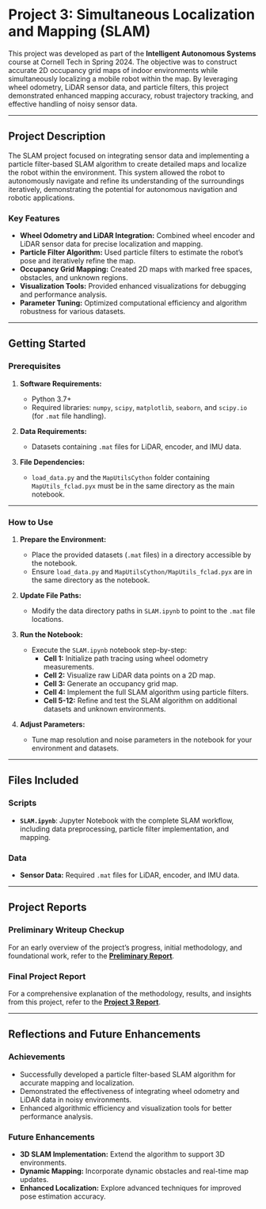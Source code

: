 # Project 3: Simultaneous Localization and Mapping (SLAM)

This project was developed as part of the **Intelligent Autonomous Systems** course at Cornell Tech in Spring 2024. The objective was to construct accurate 2D occupancy grid maps of indoor environments while simultaneously localizing a mobile robot within the map. By leveraging wheel odometry, LiDAR sensor data, and particle filters, this project demonstrated enhanced mapping accuracy, robust trajectory tracking, and effective handling of noisy sensor data.

---

## Project Description

The SLAM project focused on integrating sensor data and implementing a particle filter-based SLAM algorithm to create detailed maps and localize the robot within the environment. This system allowed the robot to autonomously navigate and refine its understanding of the surroundings iteratively, demonstrating the potential for autonomous navigation and robotic applications.

### Key Features
- **Wheel Odometry and LiDAR Integration:** Combined wheel encoder and LiDAR sensor data for precise localization and mapping.  
- **Particle Filter Algorithm:** Used particle filters to estimate the robot’s pose and iteratively refine the map.  
- **Occupancy Grid Mapping:** Created 2D maps with marked free spaces, obstacles, and unknown regions.  
- **Visualization Tools:** Provided enhanced visualizations for debugging and performance analysis.  
- **Parameter Tuning:** Optimized computational efficiency and algorithm robustness for various datasets.

---

## Getting Started

### Prerequisites

1. **Software Requirements:**  
   - Python 3.7+  
   - Required libraries: `numpy`, `scipy`, `matplotlib`, `seaborn`, and `scipy.io` (for `.mat` file handling).  

2. **Data Requirements:**  
   - Datasets containing `.mat` files for LiDAR, encoder, and IMU data.  

3. **File Dependencies:**  
   - `load_data.py` and the `MapUtilsCython` folder containing `MapUtils_fclad.pyx` must be in the same directory as the main notebook.

---

### How to Use

1. **Prepare the Environment:**  
   - Place the provided datasets (`.mat` files) in a directory accessible by the notebook.  
   - Ensure `load_data.py` and `MapUtilsCython/MapUtils_fclad.pyx` are in the same directory as the notebook.  

2. **Update File Paths:**  
   - Modify the data directory paths in `SLAM.ipynb` to point to the `.mat` file locations.  

3. **Run the Notebook:**  
   - Execute the `SLAM.ipynb` notebook step-by-step:  
     - **Cell 1:** Initialize path tracing using wheel odometry measurements.  
     - **Cell 2:** Visualize raw LiDAR data points on a 2D map.  
     - **Cell 3:** Generate an occupancy grid map.  
     - **Cell 4:** Implement the full SLAM algorithm using particle filters.  
     - **Cell 5-12:** Refine and test the SLAM algorithm on additional datasets and unknown environments.  

4. **Adjust Parameters:**  
   - Tune map resolution and noise parameters in the notebook for your environment and datasets.

---

## Files Included

### Scripts
- **`SLAM.ipynb`**: Jupyter Notebook with the complete SLAM workflow, including data preprocessing, particle filter implementation, and mapping.

### Data
- **Sensor Data:** Required `.mat` files for LiDAR, encoder, and IMU data.  

---

## Project Reports

### Preliminary Writeup Checkup
For an early overview of the project’s progress, initial methodology, and foundational work, refer to the **[Preliminary Report](https://github.com/Ruiznogueras05/ECE-5242_Intelligent-Autonomous-Systems-Projects/blob/main/Project3_SLAM/media/Preliminary%20Report.pdf)**.

### Final Project Report
For a comprehensive explanation of the methodology, results, and insights from this project, refer to the **[Project 3 Report](https://github.com/Ruiznogueras05/ECE-5242_Intelligent-Autonomous-Systems-Projects/blob/main/Project3_SLAM/media/Project%203%20Report.pdf)**.

---

## Reflections and Future Enhancements

### Achievements
- Successfully developed a particle filter-based SLAM algorithm for accurate mapping and localization.  
- Demonstrated the effectiveness of integrating wheel odometry and LiDAR data in noisy environments.  
- Enhanced algorithmic efficiency and visualization tools for better performance analysis.  

### Future Enhancements
- **3D SLAM Implementation:** Extend the algorithm to support 3D environments.  
- **Dynamic Mapping:** Incorporate dynamic obstacles and real-time map updates.  
- **Enhanced Localization:** Explore advanced techniques for improved pose estimation accuracy.
